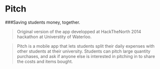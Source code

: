 Pitch
=====
###Saving students money, together.

>Original version of the app developped at HackTheNorth 2014 hackathon at Universtity of Waterloo.

>Pitch is a mobile app that lets students split their daily expenses with other students at their university. Students can pitch large quantity purchases, and ask if anyone else is interested in pitching in to share the costs and items bought.
